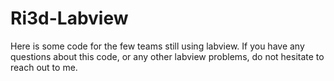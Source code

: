 # Ri3d-Labview
Here is some code for the few teams still using labview. If you have any questions
about this code, or any other labview problems, do not hesitate to reach out to me.
